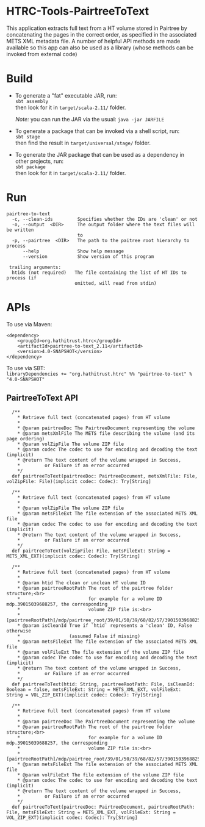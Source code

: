 # HTRC-Tools-PairtreeToText
This application extracts full text from a HT volume stored in Pairtree by concatenating the pages in the correct order,
as specified in the associated METS XML metadata file. A number of helpful API methods are made available so this app
can also be used as a library (whose methods can be invoked from external code)

# Build
* To generate a "fat" executable JAR, run:  
  `sbt assembly`  
  then look for it in `target/scala-2.11/` folder.

  *Note:* you can run the JAR via the usual: `java -jar JARFILE`

* To generate a package that can be invoked via a shell script, run:  
  `sbt stage`  
  then find the result in `target/universal/stage/` folder.

* To generate the JAR package that can be used as a dependency in other projects, run:  
  `sbt package`  
  then look for it in `target/scala-2.11/` folder.
  
# Run
```
pairtree-to-text
  -c, --clean-ids         Specifies whether the IDs are 'clean' or not
  -o, --output  <DIR>     The output folder where the text files will be written
                          to
  -p, --pairtree  <DIR>   The path to the paitree root hierarchy to process
      --help              Show help message
      --version           Show version of this program

 trailing arguments:
  htids (not required)   The file containing the list of HT IDs to process (if
                         omitted, will read from stdin)
```

# APIs

To use via Maven:
```
<dependency>
    <groupId>org.hathitrust.htrc</groupId>
    <artifactId>pairtree-to-text_2.11</artifactId>
    <version>4.0-SNAPSHOT</version>
</dependency>
```

To use via SBT:  
`libraryDependencies += "org.hathitrust.htrc" %% "pairtree-to-text" % "4.0-SNAPSHOT"`


## PairtreeToText API

```
  /**
    * Retrieve full text (concatenated pages) from HT volume
    *
    * @param pairtreeDoc The PairtreeDocument representing the volume
    * @param metsXmlFile The METS file describing the volume (and its page ordering)
    * @param volZipFile The volume ZIP file
    * @param codec The codec to use for encoding and decoding the text (implicit)
    * @return The text content of the volume wrapped in Success,
    *         or Failure if an error occurred
    */
  def pairtreeToText(pairtreeDoc: PairtreeDocument, metsXmlFile: File, volZipFile: File)(implicit codec: Codec): Try[String]
  
  /**
    * Retrieve full text (concatenated pages) from HT volume
    *
    * @param volZipFile The volume ZIP file
    * @param metsFileExt The file extension of the associated METS XML file
    * @param codec The codec to use for encoding and decoding the text (implicit)
    * @return The text content of the volume wrapped in Success,
    *         or Failure if an error occurred
    */
  def pairtreeToText(volZipFile: File, metsFileExt: String = METS_XML_EXT)(implicit codec: Codec): Try[String]
                      
  /**
    * Retrieve full text (concatenated pages) from HT volume
    *
    * @param htid The clean or unclean HT volume ID
    * @param pairtreeRootPath The root of the pairtree folder structure;<br>
    *                         for example for a volume ID mdp.39015039688257, the corresponding
    *                         volume ZIP file is:<br>
    *                         [pairtreeRootPath]/mdp/pairtree_root/39/01/50/39/68/82/57/39015039688257/39015039688257.zip
    * @param isCleanId True if `htid` represents a 'clean' ID, False otherwise
    *                  (assumed False if missing)
    * @param metsFileExt The file extension of the associated METS XML file
    * @param volFileExt The file extension of the volume ZIP file
    * @param codec The codec to use for encoding and decoding the text (implicit)
    * @return The text content of the volume wrapped in Success,
    *         or Failure if an error occurred
    */
  def pairtreeToText(htid: String, pairtreeRootPath: File, isCleanId: Boolean = false, metsFileExt: String = METS_XML_EXT, volFileExt: String = VOL_ZIP_EXT)(implicit codec: Codec): Try[String]
  
  /**
    * Retrieve full text (concatenated pages) from HT volume
    *
    * @param pairtreeDoc The PairtreeDocument representing the volume
    * @param pairtreeRootPath The root of the pairtree folder structure;<br>
    *                         for example for a volume ID mdp.39015039688257, the corresponding
    *                         volume ZIP file is:<br>
    *                         [pairtreeRootPath]/mdp/pairtree_root/39/01/50/39/68/82/57/39015039688257/39015039688257.zip
    * @param metsFileExt The file extension of the associated METS XML file
    * @param volFileExt The file extension of the volume ZIP file
    * @param codec The codec to use for encoding and decoding the text (implicit)
    * @return The text content of the volume wrapped in Success,
    *         or Failure if an error occurred
    */
  def pairtreeToText(pairtreeDoc: PairtreeDocument, pairtreeRootPath: File, metsFileExt: String = METS_XML_EXT, volFileExt: String = VOL_ZIP_EXT)(implicit codec: Codec): Try[String]
```
